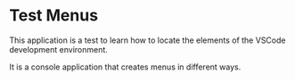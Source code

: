 # Test Menus

This application is a test to learn how to locate the elements of the VSCode development environment.

It is a console application that creates menus in different ways.